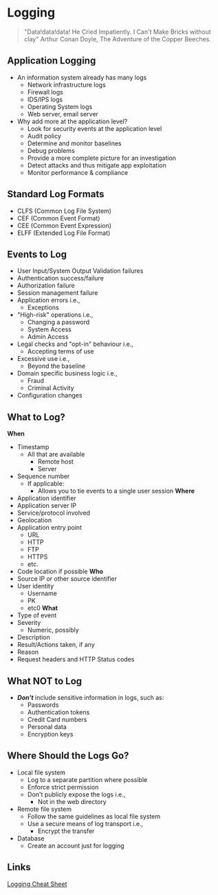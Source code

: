 # Logging
>"Data!data!data! He Cried Impatiently. I Can't Make Bricks without clay"
>	Arthur Conan Doyle, The Adventure of the Copper Beeches.


## Application Logging
- An information system already has many logs
	- Network infrastructure logs
	- Firewall logs
	- IDS/IPS logs
	- Operating System logs
	- Web server, email server
- Why add more at the application level?
	- Look for security events at the application level
	- Audit policy
	- Determine and monitor baselines
	- Debug problems
	- Provide a more complete picture for an investigation
	- Detect attacks and thus mitigate app exploitation
	- Monitor performance & compliance

## Standard Log Formats
- CLFS (Common Log File System)
- CEF (Common Event Format)
- CEE (Common Event Expression)
- ELFF (Extended Log File Format)

## Events to Log
- User Input/System Output Validation failures
- Authentication success/failure
- Authorization failure
- Session management failure
- Application errors i.e.,
	- Exceptions
- "High-risk" operations i.e., 
	- Changing a password
	- System Access
	- Admin Access
- Legal checks and "opt-in" behaviour i.e.,
	- Accepting terms of use
- Excessive use i.e.,
	- Beyond the baseline
- Domain specific business logic i.e.,
	- Fraud
	- Criminal Activity
- Configuration changes

## What to Log?
**When**
- Timestamp
	- All that are available
		- Remote host
		- Server
- Sequence number
	- If applicable:
		- Allows you to tie events to a single user session
**Where**
- Application identifier
- Application server IP
- Service/protocol involved
- Geolocation
- Application entry point
	- URL
	- HTTP 
	- FTP
	- HTTPS
	- etc.
- Code location if possible
**Who**
- Source IP or other source identifier
- User identity
	- Username
	- PK
	- etc0
**What**
- Type of event
- Severity
	- Numeric, possibly
- Description
- Result/Actions taken, if any
- Reason
- Request headers and HTTP Status codes

## What NOT to Log
- _**Don't**_ include sensitive information in logs, such as:
	- Passwords
	- Authentication tokens
	- Credit Card numbers
	- Personal data
	- Encryption keys

## Where Should the Logs Go?
- Local file system
	- Log to a separate partition where possible
	- Enforce strict permission
	- Don't publicly expose the logs i.e.,
		- Not in the web directory
- Remote file system
	- Follow the same guidelines as local file system
	- Use a secure means of log transport i.e.,
		- Encrypt the transfer
- Database
	- Create an account just for logging

## Links
[Logging Cheat Sheet](https://www.owasp.org/index.php/Logging_Cheat_Sheet)